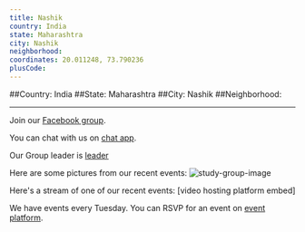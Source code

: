 ```yaml
---
title: Nashik
country: India
state: Maharashtra
city: Nashik
neighborhood: 
coordinates: 20.011248, 73.790236
plusCode:
---
```


##Country: India
##State: Maharashtra
##City: Nashik
##Neighborhood: 
*****
Join our [Facebook group](https://www.facebook.com/groups/free.code.camp.your.nashik).

You can chat with us on [chat app]().

Our Group leader is [leader]()

Here are some pictures from our recent events:
![study-group-image]()

Here's a stream of one of our recent events:
[video hosting platform embed]

We have events every Tuesday. You can RSVP for an event on [event platform]().
